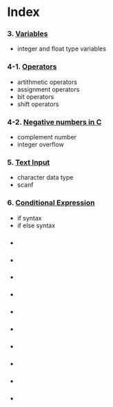 # Index

### 3. [Variables](https://github.com/JoonHyeok-hozy-Kim/program_languages/blob/main/C/03_variables/variables.c)
  * integer and float type variables
  
### 4-1. [Operators](https://github.com/JoonHyeok-hozy-Kim/program_languages/blob/main/C/04_basic_operators/basic_operators.c)
  * artithmetic operators
  * assignment operators
  * bit operators
  * shift operators
  
### 4-2. [Negative numbers in C](https://github.com/JoonHyeok-hozy-Kim/program_languages/blob/main/C/04_negative_numbers/negative_numbers.c)
  * complement number
  * integer overflow
  
### 5. [Text Input](https://github.com/JoonHyeok-hozy-Kim/program_languages/blob/main/C/05_text_input/text_input.c)
  * character data type
  * scanf

### 6. [Conditional Expression]()
  * if syntax
  * if else syntax
  
### []()
  * 
### []()
  * 
### []()
  * 
### []()
  * 
### []()
  * 
### []()
  * 
### []()
  * 
### []()
  * 
### []()
  * 
### []()
  * 
